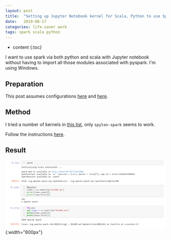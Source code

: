 ```yaml
---
layout: post
title:  "Setting up Jupyter Notebook kernel for Scala, Python to use Spark"
date:   2019-08-17
categories: life-saver work
tags: spark scala python
---
```


* content
{:toc}

I want to use spark via both python and scala with Jupyter notebook without having to import all those modules associated with pyspark. I'm using Windows.



## Preparation

This post assumes configurations [here](https://largecats.github.io/2019/07/31/install-spark-on-windows/) and [here](https://largecats.github.io/2019/07/31/set-up-pyspark-with-jupyter-notebook/).


## Method

I tried a number of kernels in [this list](https://github.com/jupyter/jupyter/wiki/Jupyter-kernels), only `spylon-spark` seems to work.

Follow the instructions [here](https://github.com/Valassis-Digital-Media/spylon-kernel).

## Result

![](/images/spylon.png){:width="800px"}
